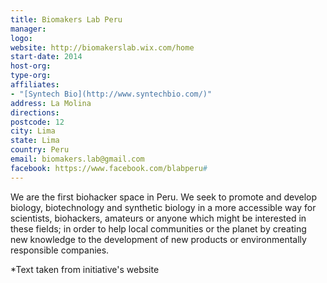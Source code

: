 ```yaml
---
title: Biomakers Lab Peru
manager:
logo:
website: http://biomakerslab.wix.com/home
start-date: 2014
host-org:
type-org:
affiliates:
- "[Syntech Bio](http://www.syntechbio.com/)"
address: La Molina
directions:
postcode: 12
city: Lima
state: Lima
country: Peru
email: biomakers.lab@gmail.com
facebook: https://www.facebook.com/blabperu#
---
```


We are the first biohacker space in Peru. We seek to promote and develop biology, biotechnology and synthetic biology in a more accessible way for scientists, biohackers, amateurs or anyone which might be interested in these fields; in order to help local communities or the planet by creating new knowledge to the development of new products or environmentally responsible companies.​



\*Text taken from initiative's website
